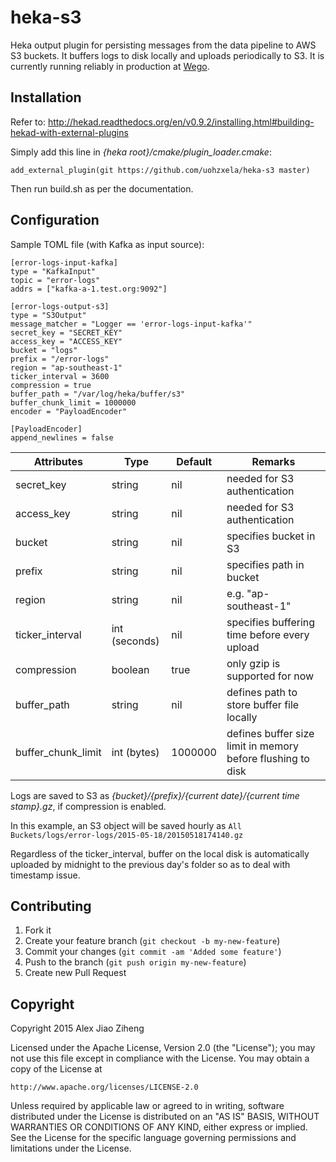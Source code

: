 # heka-s3

Heka output plugin for persisting messages from the data pipeline to AWS S3 buckets. It buffers logs to disk locally and uploads periodically to S3. It is currently running reliably in production at [Wego](http://www.wego.com).

## Installation

Refer to: http://hekad.readthedocs.org/en/v0.9.2/installing.html#building-hekad-with-external-plugins

Simply add this line in _{heka root}/cmake/plugin_loader.cmake_:

    add_external_plugin(git https://github.com/uohzxela/heka-s3 master)

Then run build.sh as per the documentation.

## Configuration

Sample TOML file (with Kafka as input source):

```
[error-logs-input-kafka]
type = "KafkaInput"
topic = "error-logs"
addrs = ["kafka-a-1.test.org:9092"]

[error-logs-output-s3]
type = "S3Output"
message_matcher = "Logger == 'error-logs-input-kafka'"
secret_key = "SECRET_KEY"
access_key = "ACCESS_KEY"
bucket = "logs"
prefix = "/error-logs"
region = "ap-southeast-1"
ticker_interval = 3600
compression = true
buffer_path = "/var/log/heka/buffer/s3"
buffer_chunk_limit = 1000000
encoder = "PayloadEncoder"

[PayloadEncoder]
append_newlines = false
```

| Attributes        | Type          | Default | Remarks   |
| -------------     |-------------  | -----   | --------- |
| secret_key        | string        |   nil   | needed for S3 authentication |
| access_key        | string        |   nil   | needed for S3 authentication |
| bucket            | string        |   nil   | specifies bucket in S3 |
| prefix            | string        |   nil   | specifies path in bucket |
| region            | string        |   nil   | e.g. "ap-southeast-1"|
| ticker_interval   | int (seconds) |   nil   | specifies buffering time before every upload |
| compression       | boolean       |   true  | only gzip is supported for now |
| buffer_path       | string        |   nil   | defines path to store buffer file locally |
| buffer_chunk_limit| int (bytes)   | 1000000 | defines buffer size limit in memory before flushing to disk|

Logs are saved to S3 as _{bucket}/{prefix}/{current date}/{current time stamp}.gz_, if compression is enabled.

In this example, an S3 object will be saved hourly as `All Buckets/logs/error-logs/2015-05-18/20150518174140.gz`

Regardless of the ticker_interval, buffer on the local disk is automatically uploaded by midnight to the previous day's folder so as to deal with timestamp issue.

## Contributing

1. Fork it
2. Create your feature branch (`git checkout -b my-new-feature`)
3. Commit your changes (`git commit -am 'Added some feature'`)
4. Push to the branch (`git push origin my-new-feature`)
5. Create new Pull Request

## Copyright

Copyright 2015 Alex Jiao Ziheng

Licensed under the Apache License, Version 2.0 (the "License");
you may not use this file except in compliance with the License.
You may obtain a copy of the License at

    http://www.apache.org/licenses/LICENSE-2.0

Unless required by applicable law or agreed to in writing, software
distributed under the License is distributed on an "AS IS" BASIS,
WITHOUT WARRANTIES OR CONDITIONS OF ANY KIND, either express or implied.
See the License for the specific language governing permissions and
limitations under the License.
